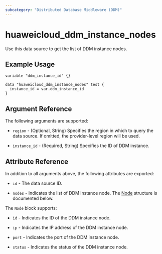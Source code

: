 ```yaml
---
subcategory: "Distributed Database Middleware (DDM)"
---
```


# huaweicloud_ddm_instance_nodes

Use this data source to get the list of DDM instance nodes.

## Example Usage

```hcl
variable "ddm_instance_id" {}

data "huaweicloud_ddm_instance_nodes" test {
  instance_id = var.ddm_instance_id
}
```

## Argument Reference

The following arguments are supported:

* `region` - (Optional, String) Specifies the region in which to query the data source.
  If omitted, the provider-level region will be used.

* `instance_id` - (Required, String) Specifies the ID of DDM instance.

## Attribute Reference

In addition to all arguments above, the following attributes are exported:

* `id` - The data source ID.

* `nodes` - Indicates the list of DDM instance node.
  The [Node](#DdmInstanceNodes_Node) structure is documented below.

<a name="DdmInstanceNodes_Node"></a>
The `Node` block supports:

* `id` - Indicates the ID of the DDM instance node.

* `ip` - Indicates the IP address of the DDM instance node.

* `port` - Indicates the port of the DDM instance node.

* `status` - Indicates the status of the DDM instance node.
